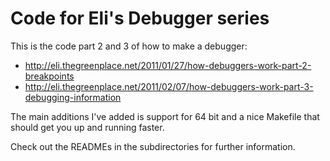 # Code for Eli's Debugger series

This is the code part 2 and 3 of how to make a debugger:

* http://eli.thegreenplace.net/2011/01/27/how-debuggers-work-part-2-breakpoints
* http://eli.thegreenplace.net/2011/02/07/how-debuggers-work-part-3-debugging-information

The main additions I've added is support for 64 bit and a nice Makefile that should get you up and running faster.

Check out the READMEs in the subdirectories for further information.
